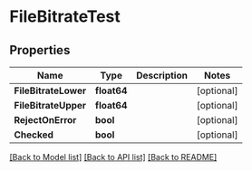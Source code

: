 # FileBitrateTest

## Properties

Name | Type | Description | Notes
------------ | ------------- | ------------- | -------------
**FileBitrateLower** | **float64** |  | [optional] 
**FileBitrateUpper** | **float64** |  | [optional] 
**RejectOnError** | **bool** |  | [optional] 
**Checked** | **bool** |  | [optional] 

[[Back to Model list]](../README.md#documentation-for-models) [[Back to API list]](../README.md#documentation-for-api-endpoints) [[Back to README]](../README.md)


